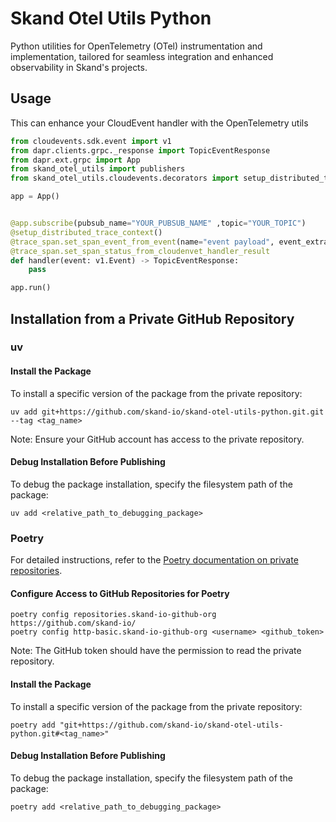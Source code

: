 # Skand Otel Utils Python

Python utilities for OpenTelemetry (OTel) instrumentation and implementation, tailored for seamless integration and enhanced observability in Skand's projects.

## Usage

This can enhance your CloudEvent handler with the OpenTelemetry utils

```python
from cloudevents.sdk.event import v1
from dapr.clients.grpc._response import TopicEventResponse
from dapr.ext.grpc import App
from skand_otel_utils import publishers
from skand_otel_utils.cloudevents.decorators import setup_distributed_trace_context, trace_span

app = App()


@app.subscribe(pubsub_name="YOUR_PUBSUB_NAME" ,topic="YOUR_TOPIC")
@setup_distributed_trace_context()
@trace_span.set_span_event_from_event(name="event payload", event_extractor=trace_span.extract_payload_from_cloudevent)
@trace_span.set_span_status_from_cloudenvet_handler_result
def handler(event: v1.Event) -> TopicEventResponse:
    pass

app.run()
```

## Installation from a Private GitHub Repository

### uv

#### Install the Package

To install a specific version of the package from the private repository:

```shell
uv add git+https://github.com/skand-io/skand-otel-utils-python.git.git --tag <tag_name>
```

Note: Ensure your GitHub account has access to the private repository.

#### Debug Installation Before Publishing

To debug the package installation, specify the filesystem path of the package:

```shell
uv add <relative_path_to_debugging_package>
```

### Poetry

For detailed instructions, refer to the [Poetry documentation on private repositories](https://python-poetry.org/docs/repositories/#private-repository-example).

#### Configure Access to GitHub Repositories for Poetry

```shell
poetry config repositories.skand-io-github-org https://github.com/skand-io/
poetry config http-basic.skand-io-github-org <username> <github_token>
```

Note: The GitHub token should have the permission to read the private repository.

#### Install the Package

To install a specific version of the package from the private repository:

```shell
poetry add "git+https://github.com/skand-io/skand-otel-utils-python.git#<tag_name>"
```

#### Debug Installation Before Publishing

To debug the package installation, specify the filesystem path of the package:

```shell
poetry add <relative_path_to_debugging_package>
```
